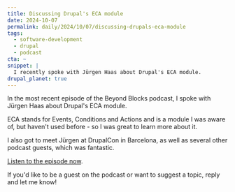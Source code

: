 ```yaml
---
title: Discussing Drupal's ECA module
date: 2024-10-07
permalink: daily/2024/10/07/discussing-drupals-eca-module
tags:
  - software-development
  - drupal
  - podcast
cta: ~
snippet: |
  I recently spoke with Jürgen Haas about Drupal's ECA module.
drupal_planet: true
---
```


In the most recent episode of the Beyond Blocks podcast, I spoke with Jürgen Haas about Drupal's ECA module.

ECA stands for Events, Conditions and Actions and is a module I was aware of, but haven't used before - so I was great to learn more about it.

I also got to meet Jürgen at DrupalCon in Barcelona, as well as several other podcast guests, which was fantastic.

[Listen to the episode now][0].

If you'd like to be a guest on the podcast or want to suggest a topic, reply and let me know!

[0]: {{site.url}}/podcast/23-jurgen-haas-eca
